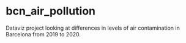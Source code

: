 # bcn_air_pollution
Dataviz project looking at differences in levels of air contamination in Barcelona from 2019 to 2020.
